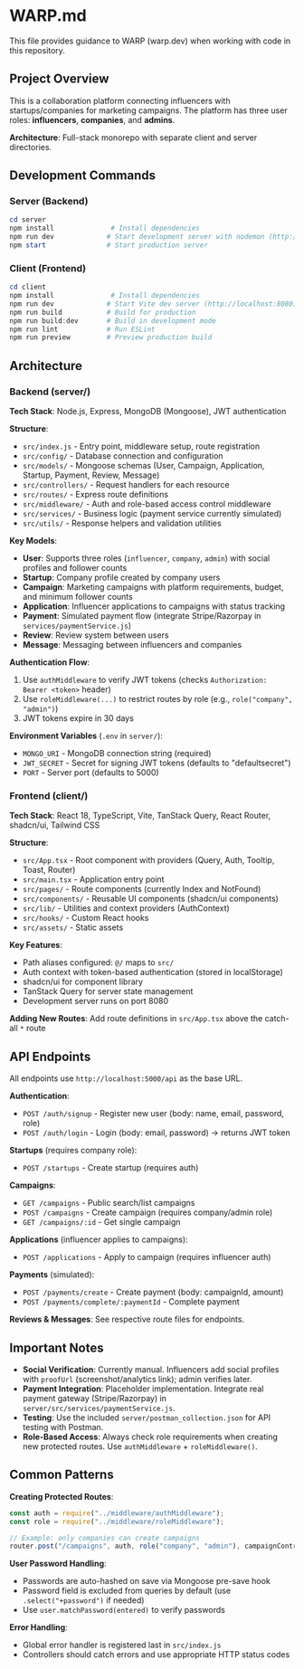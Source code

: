 # WARP.md

This file provides guidance to WARP (warp.dev) when working with code in this repository.

## Project Overview

This is a collaboration platform connecting influencers with startups/companies for marketing campaigns. The platform has three user roles: **influencers**, **companies**, and **admins**.

**Architecture**: Full-stack monorepo with separate client and server directories.

## Development Commands

### Server (Backend)
```powershell
cd server
npm install              # Install dependencies
npm run dev             # Start development server with nodemon (http://localhost:5000)
npm start               # Start production server
```

### Client (Frontend)
```powershell
cd client
npm install              # Install dependencies
npm run dev             # Start Vite dev server (http://localhost:8080)
npm run build           # Build for production
npm run build:dev       # Build in development mode
npm run lint            # Run ESLint
npm run preview         # Preview production build
```

## Architecture

### Backend (server/)

**Tech Stack**: Node.js, Express, MongoDB (Mongoose), JWT authentication

**Structure**:
- `src/index.js` - Entry point, middleware setup, route registration
- `src/config/` - Database connection and configuration
- `src/models/` - Mongoose schemas (User, Campaign, Application, Startup, Payment, Review, Message)
- `src/controllers/` - Request handlers for each resource
- `src/routes/` - Express route definitions
- `src/middleware/` - Auth and role-based access control middleware
- `src/services/` - Business logic (payment service currently simulated)
- `src/utils/` - Response helpers and validation utilities

**Key Models**:
- **User**: Supports three roles (`influencer`, `company`, `admin`) with social profiles and follower counts
- **Startup**: Company profile created by company users
- **Campaign**: Marketing campaigns with platform requirements, budget, and minimum follower counts
- **Application**: Influencer applications to campaigns with status tracking
- **Payment**: Simulated payment flow (integrate Stripe/Razorpay in `services/paymentService.js`)
- **Review**: Review system between users
- **Message**: Messaging between influencers and companies

**Authentication Flow**:
1. Use `authMiddleware` to verify JWT tokens (checks `Authorization: Bearer <token>` header)
2. Use `roleMiddleware(...)` to restrict routes by role (e.g., `role("company", "admin")`)
3. JWT tokens expire in 30 days

**Environment Variables** (`.env` in `server/`):
- `MONGO_URI` - MongoDB connection string (required)
- `JWT_SECRET` - Secret for signing JWT tokens (defaults to "defaultsecret")
- `PORT` - Server port (defaults to 5000)

### Frontend (client/)

**Tech Stack**: React 18, TypeScript, Vite, TanStack Query, React Router, shadcn/ui, Tailwind CSS

**Structure**:
- `src/App.tsx` - Root component with providers (Query, Auth, Tooltip, Toast, Router)
- `src/main.tsx` - Application entry point
- `src/pages/` - Route components (currently Index and NotFound)
- `src/components/` - Reusable UI components (shadcn/ui components)
- `src/lib/` - Utilities and context providers (AuthContext)
- `src/hooks/` - Custom React hooks
- `src/assets/` - Static assets

**Key Features**:
- Path aliases configured: `@/` maps to `src/`
- Auth context with token-based authentication (stored in localStorage)
- shadcn/ui for component library
- TanStack Query for server state management
- Development server runs on port 8080

**Adding New Routes**: Add route definitions in `src/App.tsx` above the catch-all `*` route

## API Endpoints

All endpoints use `http://localhost:5000/api` as the base URL.

**Authentication**:
- `POST /auth/signup` - Register new user (body: name, email, password, role)
- `POST /auth/login` - Login (body: email, password) → returns JWT token

**Startups** (requires company role):
- `POST /startups` - Create startup (requires auth)

**Campaigns**:
- `GET /campaigns` - Public search/list campaigns
- `POST /campaigns` - Create campaign (requires company/admin role)
- `GET /campaigns/:id` - Get single campaign

**Applications** (influencer applies to campaigns):
- `POST /applications` - Apply to campaign (requires influencer auth)

**Payments** (simulated):
- `POST /payments/create` - Create payment (body: campaignId, amount)
- `POST /payments/complete/:paymentId` - Complete payment

**Reviews & Messages**: See respective route files for endpoints.

## Important Notes

- **Social Verification**: Currently manual. Influencers add social profiles with `proofUrl` (screenshot/analytics link); admin verifies later.
- **Payment Integration**: Placeholder implementation. Integrate real payment gateway (Stripe/Razorpay) in `server/src/services/paymentService.js`.
- **Testing**: Use the included `server/postman_collection.json` for API testing with Postman.
- **Role-Based Access**: Always check role requirements when creating new protected routes. Use `authMiddleware` + `roleMiddleware()`.

## Common Patterns

**Creating Protected Routes**:
```javascript
const auth = require("../middleware/authMiddleware");
const role = require("../middleware/roleMiddleware");

// Example: only companies can create campaigns
router.post("/campaigns", auth, role("company", "admin"), campaignController.create);
```

**User Password Handling**:
- Passwords are auto-hashed on save via Mongoose pre-save hook
- Password field is excluded from queries by default (use `.select("+password")` if needed)
- Use `user.matchPassword(entered)` to verify passwords

**Error Handling**:
- Global error handler is registered last in `src/index.js`
- Controllers should catch errors and use appropriate HTTP status codes

